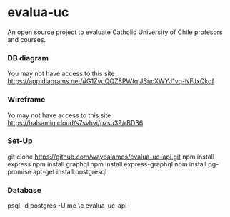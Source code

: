 # evalua-uc
An open source project to evaluate Catholic University of Chile profesors and courses. 

### DB diagram 
You may not have access to this site
https://app.diagrams.net/#G1ZvuQQZ8PWtqlJSucXWYJ1vq-NFJxQkof

### Wireframe
Yo may not have access to this site
https://balsamiq.cloud/s7svhyi/pzsu39/rBD36

### Set-Up
git clone https://github.com/wayoalamos/evalua-uc-api.git
npm install express
npm install graphql
npm install express-graphql
npm install pg-promise
apt-get install postgresql

### Database
psql -d postgres -U me
\c evalua-uc-api
